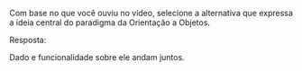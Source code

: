 Com base no que você ouviu no vídeo, selecione a alternativa que expressa a ideia central do paradigma da Orientação a Objetos.

Resposta:

Dado e funcionalidade sobre ele andam juntos.
